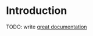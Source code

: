 # Introduction

TODO: write [great documentation](http://jacobian.org/writing/great-documentation/what-to-write/)
